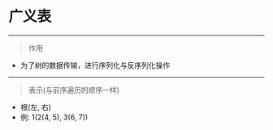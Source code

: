 # 广义表

---
> 作用
  - 为了树的数据传输，进行序列化与反序列化操作

---
> 表示(与前序遍历的顺序一样)
  - 根(左, 右)
  - 例: 1(2(4, 5), 3(6, 7))
